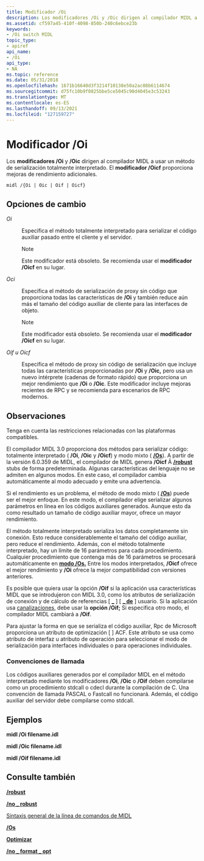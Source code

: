 ```yaml
---
title: Modificador /Oi
description: Los modificadores /Oi y /Oic dirigen al compilador MIDL a usar un método de serialización totalmente interpretado. El modificador /Oicf proporciona mejoras de rendimiento adicionales.
ms.assetid: cf597a45-410f-4098-850b-240c6ebce23b
keywords:
- /Oi switch MIDL
topic_type:
- apiref
api_name:
- /Oi
api_type:
- NA
ms.topic: reference
ms.date: 05/31/2018
ms.openlocfilehash: 1671b16640d3f3214f10138e50a2ac08b6114674
ms.sourcegitcommit: d75fc10b9f0825bbe5ce5045c90d4045e3c53243
ms.translationtype: MT
ms.contentlocale: es-ES
ms.lasthandoff: 09/13/2021
ms.locfileid: "127159727"
---
```

# <a name="oi-switch"></a>Modificador /Oi

Los **modificadores /Oi** y **/Oic** dirigen al compilador MIDL a usar un método de serialización totalmente interpretado. El **modificador /Oicf** proporciona mejoras de rendimiento adicionales.

``` syntax
midl /{Oi | Oic | Oif | Oicf}
```

## <a name="switch-options"></a>Opciones de cambio

<dl> <dt>

*Oi* 
</dt> <dd>

Especifica el método totalmente interpretado para serializar el código auxiliar pasado entre el cliente y el servidor.

> [!Note]  
> Este modificador está obsoleto. Se recomienda usar el **modificador /Oicf** en su lugar.

 

</dd> <dt>

*Oci* 
</dt> <dd>

Especifica el método de serialización de proxy sin código que proporciona todas las características de **/Oi** y también reduce aún más el tamaño del código auxiliar de cliente para las interfaces de objeto.

> [!Note]  
> Este modificador está obsoleto. Se recomienda usar el **modificador /Oicf** en su lugar.

 

</dd> <dt>

*Oif u Oicf* 
</dt> <dd>

Especifica el método de proxy sin código de serialización que incluye todas las características proporcionadas por **/Oi** y **/Oic,** pero usa un nuevo intérprete (cadenas de formato rápido) que proporciona un mejor rendimiento que **/Oi** o **/Oic**. Este modificador incluye mejoras recientes de RPC y se recomienda para escenarios de RPC modernos.

</dd> </dl>

## <a name="remarks"></a>Observaciones

Tenga en cuenta las restricciones relacionadas con las plataformas compatibles.

El compilador MIDL 3.0 proporciona dos métodos para serializar código: totalmente interpretado ( **/Oi**, **/Oic** y **/Oicf**) y modo mixto ( [**/Os**](-os.md)). A partir de la versión 6.0.359 de MIDL, el compilador de MIDL genera **/Oicf** Â [**/robust**](-robust.md) stubs de forma predeterminada. Algunas características del lenguaje no se admiten en algunos modos. En este caso, el compilador cambia automáticamente al modo adecuado y emite una advertencia.

Si el rendimiento es un problema, el método de modo mixto ( [**/Os**](-os.md)) puede ser el mejor enfoque. En este modo, el compilador elige serializar algunos parámetros en línea en los códigos auxiliares generados. Aunque esto da como resultado un tamaño de código auxiliar mayor, ofrece un mayor rendimiento.

El método totalmente interpretado serializa los datos completamente sin conexión. Esto reduce considerablemente el tamaño del código auxiliar, pero reduce el rendimiento. Además, con el método totalmente interpretado, hay un límite de 16 parámetros para cada procedimiento. Cualquier procedimiento que contenga más de 16 parámetros se procesará automáticamente en [**modo /Os.**](-os.md) Entre los modos interpretados, **/Oicf** ofrece el mejor rendimiento y **/Oi** ofrece la mejor compatibilidad con versiones anteriores.

Es posible que quiera usar la opción **/Oif** si la aplicación usa características MIDL que se introdujeron con MIDL 3.0, como los atributos de serialización de conexión y de cálculo de referencias \[ [**\_**](wire-marshal.md) \] \[ [**\_ de**](user-marshal.md) \] usuario. Si la aplicación usa [canalizaciones,](/windows/desktop/Rpc/pipes) debe usar la **opción /Oif;** Si especifica otro modo, el compilador MIDL cambiará a **/Oif**.

Para ajustar la forma en que se serializa el código auxiliar, Rpc de Microsoft proporciona un atributo de optimización \[ [](optimize.md) \] ACF. Este atributo se usa como atributo de interfaz u atributo de operación para seleccionar el modo de serialización para interfaces individuales o para operaciones individuales.

### <a name="calling-conventions"></a>Convenciones de llamada

Los códigos auxiliares generados por el compilador MIDL en el método interpretado mediante los modificadores **/Oi**, **/Oic** o **/Oif** deben compilarse como un procedimiento stdcall o cdecl durante la compilación de C. Una convención de llamada PASCAL o Fastcall no funcionará. Además, el código auxiliar del servidor debe compilarse como stdcall.

## <a name="examples"></a>Ejemplos

**midl /Oi filename.idl**

**midl /Oic filename.idl**

**midl /Oif filename.idl**

## <a name="see-also"></a>Consulte también

<dl> <dt>

[**/robust**](-robust.md)
</dt> <dt>

[**/no \_ robust**](-no-robust.md)
</dt> <dt>

[Sintaxis general de la línea de comandos de MIDL](general-midl-command-line-syntax.md)
</dt> <dt>

[**/Os**](-os.md)
</dt> <dt>

[**Optimizar**](optimize.md)
</dt> <dt>

[**/no \_ format \_ opt**](-no-format-opt.md)
</dt> </dl>

 

 